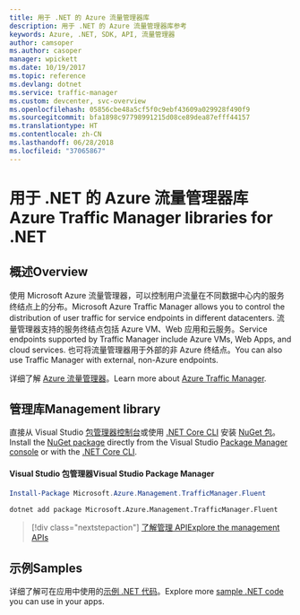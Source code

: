```yaml
---
title: 用于 .NET 的 Azure 流量管理器库
description: 用于 .NET 的 Azure 流量管理器库参考
keywords: Azure, .NET, SDK, API, 流量管理器
author: camsoper
ms.author: casoper
manager: wpickett
ms.date: 10/19/2017
ms.topic: reference
ms.devlang: dotnet
ms.service: traffic-manager
ms.custom: devcenter, svc-overview
ms.openlocfilehash: 05856cbe48a5cf5f0c9ebf43609a029928f490f9
ms.sourcegitcommit: bfa1898c97798991215d08ce89dea87efff44157
ms.translationtype: HT
ms.contentlocale: zh-CN
ms.lasthandoff: 06/28/2018
ms.locfileid: "37065867"
---
```

# <a name="azure-traffic-manager-libraries-for-net"></a><span data-ttu-id="6ad2f-104">用于 .NET 的 Azure 流量管理器库</span><span class="sxs-lookup"><span data-stu-id="6ad2f-104">Azure Traffic Manager libraries for .NET</span></span>

## <a name="overview"></a><span data-ttu-id="6ad2f-105">概述</span><span class="sxs-lookup"><span data-stu-id="6ad2f-105">Overview</span></span>

<span data-ttu-id="6ad2f-106">使用 Microsoft Azure 流量管理器，可以控制用户流量在不同数据中心内的服务终结点上的分布。</span><span class="sxs-lookup"><span data-stu-id="6ad2f-106">Microsoft Azure Traffic Manager allows you to control the distribution of user traffic for service endpoints in different datacenters.</span></span> <span data-ttu-id="6ad2f-107">流量管理器支持的服务终结点包括 Azure VM、Web 应用和云服务。</span><span class="sxs-lookup"><span data-stu-id="6ad2f-107">Service endpoints supported by Traffic Manager include Azure VMs, Web Apps, and cloud services.</span></span> <span data-ttu-id="6ad2f-108">也可将流量管理器用于外部的非 Azure 终结点。</span><span class="sxs-lookup"><span data-stu-id="6ad2f-108">You can also use Traffic Manager with external, non-Azure endpoints.</span></span>

<span data-ttu-id="6ad2f-109">详细了解 [Azure 流量管理器](/azure/traffic-manager/traffic-manager-overview)。</span><span class="sxs-lookup"><span data-stu-id="6ad2f-109">Learn more about [Azure Traffic Manager](/azure/traffic-manager/traffic-manager-overview).</span></span>  

## <a name="management-library"></a><span data-ttu-id="6ad2f-110">管理库</span><span class="sxs-lookup"><span data-stu-id="6ad2f-110">Management library</span></span>

<span data-ttu-id="6ad2f-111">直接从 Visual Studio [包管理器控制台][PackageManager]或使用 [.NET Core CLI][DotNetCLI] 安装 [NuGet 包](https://www.nuget.org/packages/Microsoft.Azure.Management.TrafficManager.Fluent)。</span><span class="sxs-lookup"><span data-stu-id="6ad2f-111">Install the [NuGet package](https://www.nuget.org/packages/Microsoft.Azure.Management.TrafficManager.Fluent) directly from the Visual Studio [Package Manager console][PackageManager] or with the [.NET Core CLI][DotNetCLI].</span></span>

#### <a name="visual-studio-package-manager"></a><span data-ttu-id="6ad2f-112">Visual Studio 包管理器</span><span class="sxs-lookup"><span data-stu-id="6ad2f-112">Visual Studio Package Manager</span></span>

```powershell
Install-Package Microsoft.Azure.Management.TrafficManager.Fluent
```

```bash
dotnet add package Microsoft.Azure.Management.TrafficManager.Fluent
```

> [!div class="nextstepaction"]
> [<span data-ttu-id="6ad2f-113">了解管理 API</span><span class="sxs-lookup"><span data-stu-id="6ad2f-113">Explore the management APIs</span></span>](/dotnet/api/overview/azure/trafficmanager/management)

## <a name="samples"></a><span data-ttu-id="6ad2f-114">示例</span><span class="sxs-lookup"><span data-stu-id="6ad2f-114">Samples</span></span>

<span data-ttu-id="6ad2f-115">详细了解可在应用中使用的[示例 .NET 代码](https://azure.microsoft.com/resources/samples/?platform=dotnet)。</span><span class="sxs-lookup"><span data-stu-id="6ad2f-115">Explore more [sample .NET code](https://azure.microsoft.com/resources/samples/?platform=dotnet) you can use in your apps.</span></span>

[PackageManager]: https://docs.microsoft.com/nuget/tools/package-manager-console
[DotNetCLI]: https://docs.microsoft.com/dotnet/core/tools/dotnet-add-package
